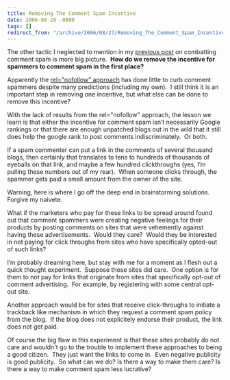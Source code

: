 ```yaml
---
title: Removing The Comment Spam Incentive
date: 2006-08-28 -0800
tags: []
redirect_from: "/archive/2006/08/27/Removing_The_Comment_Spam_Incentive.aspx/"
---
```


The other tactic I neglected to mention in my [previous
post](https://haacked.com/archive/2006/08/29/Comment_Spam_Heuristics.aspx) on
combatting comment spam is more big picture.  **How do we remove the
incentive for spammers to comment spam in the first place?**

Apparently the [rel="nofollow"
approach](https://haacked.com/archive/2005/01/20/1944.aspx) has done
little to curb comment spammers despite many predictions (including my
own).  I still think it is an important step in removing one incentive,
but what else can be done to remove this incentive?

With the lack of results from the rel="nofollow" approach, the lesson we
learn is that either the incentive for comment spam isn’t necessarily
Google rankings or that there are enough unpatched blogs out in the wild
that it still does help the google rank to post comments
indiscriminately.  Or both.

If a spam commenter can put a link in the comments of several thousand
blogs, then certainly that translates to tens to hundreds of thousands
of eyeballs on that link, and maybe a few hundred clickthroughs (yes,
I’m pulling these numbers out of my rear).  When someone clicks through,
the spammer gets paid a small amount from the owner of the site.

Warning, here is where I go off the deep end in brainstorming
solutions.  Forgive my naivete.

What if the marketers who pay for these links to be spread around found
out that comment spammers were creating negative feelings for their
products by posting comments on sites that were vehemently against
having these advertisements.  Would they care?  Would they be interested
in not paying for click throughs from sites who have specifically
opted-out of such links? 

I’m probably dreaming here, but stay with me for a moment as I flesh out
a quick thought experiment.  Suppose these sites did care.  One option
is for them to not pay for links that originate from sites that
specifically opt-out of comment advertising.  For example, by
registering with some central opt-out site.

Another approach would be for sites that receive click-throughs to
initiate a trackback like mechanism in which they request a comment spam
policy from the blog.  If the blog does not explicitely endorse their
product, the link does not get paid.

Of course the big flaw in this experiment is that these sites probably
do not care and wouldn't go to the trouble to implement these approaches
to being a good citizen.  They just want the links to come in.  Even
negative publicity is good publicity.  So what can we do? Is there a way
to make them care? Is there a way to make comment spam less lucrative?

